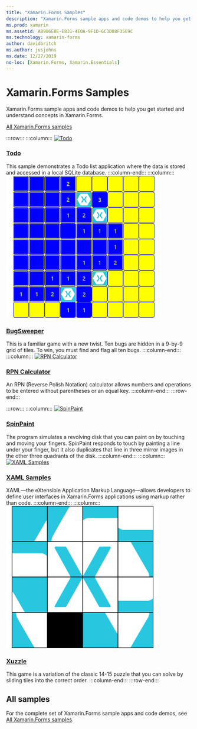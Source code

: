 ```yaml
---
title: "Xamarin.Forms Samples"
description: "Xamarin.Forms sample apps and code demos to help you get started and understand concepts in Xamarin.Forms."
ms.prod: xamarin
ms.assetid: AB986E8E-E831-4E0A-9F1D-6C3D88F35E9C
ms.technology: xamarin-forms
author: davidbritch
ms.author: jusjohns
ms.date: 12/27/2019
no-loc: [Xamarin.Forms, Xamarin.Essentials]
---
```


# Xamarin.Forms Samples

Xamarin.Forms sample apps and code demos to help you get started and understand concepts in Xamarin.Forms.

[All Xamarin.Forms samples](/samples/browse/?products=xamarin&term=Xamarin.Forms)

:::row:::
    :::column:::
[![Todo](images/todo.png)](/samples/xamarin/xamarin-forms-samples/todo/)

### [Todo](/samples/xamarin/xamarin-forms-samples/todo/)

This sample demonstrates a Todo list application where the data is stored and accessed in a local SQLite database.
    :::column-end:::
    :::column:::
[![BugSweeper](images/bugsweeper.png)](/samples/xamarin/xamarin-forms-samples/bugsweeper/)

### [BugSweeper](/samples/xamarin/xamarin-forms-samples/bugsweeper/)

This is a familiar game with a new twist. Ten bugs are hidden in a 9-by-9 grid of tiles. To win, you must find and flag all ten bugs.
    :::column-end:::
    :::column:::
[![RPN Calculator](images/rpncalc.png)](/samples/xamarin/xamarin-forms-samples/rpncalculator/)

### [RPN Calculator](/samples/xamarin/xamarin-forms-samples/rpncalculator/)

An RPN (Reverse Polish Notation) calculator allows numbers and operations to be entered without parentheses or an equal key.
    :::column-end:::
:::row-end:::

:::row:::
    :::column:::
[![SpinPaint](images/spinpaint.png)](/samples/xamarin/xamarin-forms-samples/skiasharpforms-spinpaint/)

### [SpinPaint](/samples/xamarin/xamarin-forms-samples/skiasharpforms-spinpaint/)

The program simulates a revolving disk that you can paint on by touching and moving your fingers. SpinPaint responds to touch by painting a line under your finger, but it also duplicates that line in three mirror images in the other three quadrants of the disk.
    :::column-end:::
    :::column:::
[![XAML Samples](images/xaml.png)](/samples/xamarin/xamarin-forms-samples/xamlsamples/)

### [XAML Samples](/samples/xamarin/xamarin-forms-samples/xamlsamples/)

XAML—the eXtensible Application Markup Language—allows developers to define user interfaces in Xamarin.Forms applications using markup rather than code.
    :::column-end:::
        :::column:::
[![Xuzzle](images/xuzzle.png)](/samples/xamarin/mobile-samples/liveplayer-xamagonxuzzlelp/)

### [Xuzzle](/samples/xamarin/mobile-samples/liveplayer-xamagonxuzzlelp/)

This game is a variation of the classic 14-15 puzzle that you can solve by sliding tiles into the correct order.
    :::column-end:::
:::row-end:::

## All samples

For the complete set of Xamarin.Forms sample apps and code demos, see [All Xamarin.Forms samples](/samples/browse/?products=xamarin&term=Xamarin.Forms).